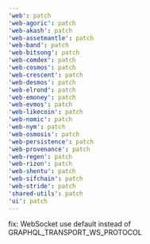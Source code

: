 ```yaml
---
'web': patch
'web-agoric': patch
'web-akash': patch
'web-assetmantle': patch
'web-band': patch
'web-bitsong': patch
'web-comdex': patch
'web-cosmos': patch
'web-crescent': patch
'web-desmos': patch
'web-elrond': patch
'web-emoney': patch
'web-evmos': patch
'web-likecoin': patch
'web-nomic': patch
'web-nym': patch
'web-osmosis': patch
'web-persistence': patch
'web-provenance': patch
'web-regen': patch
'web-rizon': patch
'web-shentu': patch
'web-sifchain': patch
'web-stride': patch
'shared-utils': patch
'ui': patch
---
```


fix: WebSocket use default instead of GRAPHQL_TRANSPORT_WS_PROTOCOL
